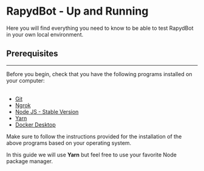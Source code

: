 # RapydBot - Up and Running

Here you will find everything you need to know to be able to test RapydBot in your own local environment.

## Prerequisites
<hr>
Before you begin, check that you have the following programs installed on your computer:
<br>
<br>

- [Git](https://git-scm.com/downloads)
- [Ngrok](https://ngrok.com/download)
- [Node JS - Stable Version](https://nodejs.org/es/download/)
- [Yarn](https://yarnpkg.com/)
- [Docker Desktop](https://www.docker.com/products/docker-desktop)

Make sure to follow the instructions provided for the installation of the above programs based on your operating system.

In this guide we will use **Yarn** but feel free to use your favorite Node package manager.
